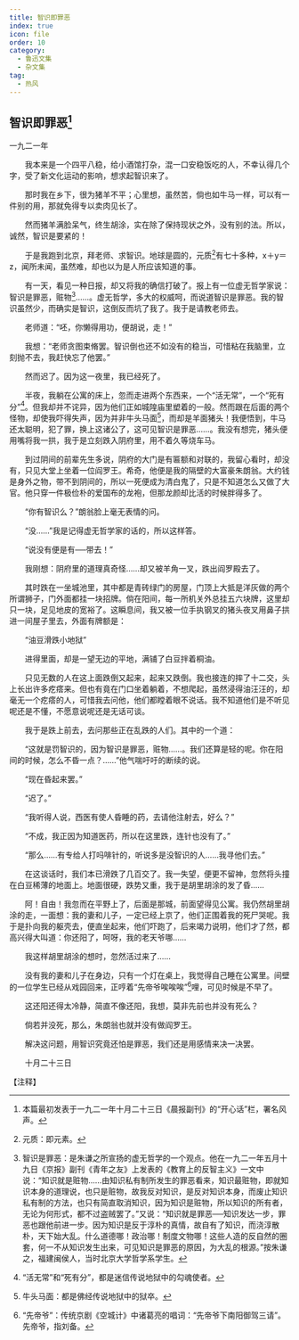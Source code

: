 ```yaml
---
title: 智识即罪恶
index: true
icon: file
order: 10
category:
  - 鲁迅文集
  - 杂文集
tag:  
  - 热风
---
```


## 智识即罪恶[^①]

一九二一年

　　我本来是一个四平八稳，给小酒馆打杂，混一口安稳饭吃的人，不幸认得几个字，受了新文化运动的影响，想求起智识来了。

　　那时我在乡下，很为猪羊不平；心里想，虽然苦，倘也如牛马一样，可以有一件别的用，那就免得专以卖肉见长了。

　　然而猪羊满脸呆气，终生胡涂，实在除了保持现状之外，没有别的法。所以，诚然，智识是要紧的！

　　于是我跑到北京，拜老师、求智识。地球是圆的，元质[^②]有七十多种，x＋y＝z，闻所未闻，虽然难，却也以为是人所应该知道的事。

　　有一天，看见一种日报，却又将我的确信打破了。报上有一位虚无哲学家说：智识是罪恶，赃物[^③]……。虚无哲学，多大的权威呵，而说道智识是罪恶。我的智识虽然少，而确实是智识，这倒反而坑了我了。我于是请教老师去。

　　老师道：“呸，你懒得用功，便胡说，走！”

　　我想：“老师贪图束脩罢。智识倒也还不如没有的稳当，可惜粘在我脑里，立刻抛不去，我赶快忘了他罢。”

　　然而迟了。因为这一夜里，我已经死了。

　　半夜，我躺在公寓的床上，忽而走进两个东西来，一个“活无常”，一个“死有分”[^④]。但我却并不诧异，因为他们正如城隍庙里塑着的一般。然而跟在后面的两个怪物，却使我吓得失声，因为并非牛头马面[^⑤]，而却是羊面猪头！我便悟到，牛马还太聪明，犯了罪，换上这诸公了，这可见智识是罪恶……。我没有想完，猪头便用嘴将我一拱，我于是立刻跌入阴府里，用不着久等烧车马。

　　到过阴间的前辈先生多说，阴府的大门是有匾额和对联的，我留心看时，却没有，只见大堂上坐着一位阎罗王。希奇，他便是我的隔壁的大富豪朱朗翁。大约钱是身外之物，带不到阴间的，所以一死便成为清白鬼了，只是不知道怎么又做了大官。他只穿一件极俭朴的爱国布的龙袍，但那龙颜却比活的时候胖得多了。

　　“你有智识么？”朗翁脸上毫无表情的问。

　　“没……”我是记得虚无哲学家的话的，所以这样答。

　　“说没有便是有──带去！”

　　我刚想：阴府里的道理真奇怪……却又被羊角一叉，跌出阎罗殿去了。

　　其时跌在一坐城池里，其中都是青砖绿门的房屋，门顶上大抵是洋灰做的两个所谓狮子，门外面都挂一块招牌。倘在阳间，每一所机关外总挂五六块牌，这里却只一块，足见地皮的宽裕了。这瞬息间，我又被一位手执钢叉的猪头夜叉用鼻子拱进一间屋子里去，外面有牌额是：

　　“油豆滑跌小地狱”

　　进得里面，却是一望无边的平地，满铺了白豆拌着桐油。

　　只见无数的人在这上面跌倒又起来，起来又跌倒。我也接连的摔了十二交，头上长出许多疙瘩来。但也有竟在门口坐着躺着，不想爬起，虽然浸得油汪汪的，却毫无一个疙瘩的人，可惜我去问他，他们都瞠着眼不说话。我不知道他们是不听见呢还是不懂，不愿意说呢还是无话可谈。

　　我于是跌上前去，去问那些正在乱跌的人们。其中的一个道：

　　“这就是罚智识的，因为智识是罪恶，赃物……。我们还算是轻的呢。你在阳间的时候，怎么不昏一点？……”他气喘吁吁的断续的说。

　　“现在昏起来罢。”

　　“迟了。”

　　“我听得人说，西医有使人昏睡的药，去请他注射去，好么？”

　　“不成，我正因为知道医药，所以在这里跌，连针也没有了。”

　　“那么……有专给人打吗啡针的，听说多是没智识的人……我寻他们去。”

　　在这谈话时，我们本已滑跌了几百交了。我一失望，便更不留神，忽然将头撞在白豆稀薄的地面上。地面很硬，跌势又重，我于是胡里胡涂的发了昏……

　　阿！自由！我忽而在平野上了，后面是那城，前面望得见公寓。我仍然胡里胡涂的走，一面想：我的妻和儿子，一定已经上京了，他们正围着我的死尸哭呢。我于是扑向我的躯壳去，便直坐起来，他们吓跑了，后来竭力说明，他们才了然，都高兴得大叫道：你还阳了，呵呀，我的老天爷哪……

　　我这样胡里胡涂的想时，忽然活过来了……

　　没有我的妻和儿子在身边，只有一个灯在桌上，我觉得自己睡在公寓里。间壁的一位学生已经从戏园回来，正哼着“先帝爷唉唉唉”[^⑥]哩，可见时候是不早了。

　　这还阳还得太冷静，简直不像还阳，我想，莫非先前也并没有死么？

　　倘若并没死，那么，朱朗翁也就并没有做阎罗王。

　　解决这问题，用智识究竟还怕是罪恶，我们还是用感情来决一决罢。

　　十月二十三日

【注释】

[^①]:本篇最初发表于一九二一年十月二十三日《晨报副刊》的“开心话”栏，署名风声。

[^②]:元质：即元素。

[^③]:智识是罪恶：是朱谦之所宣扬的虚无哲学的一个观点。他在一九二一年五月十九日《京报》副刊《青年之友》上发表的《教育上的反智主义》一文中说：“知识就是赃物……由知识私有制所发生的罪恶看来，知识最赃物，即就知识本身的道理说，也只是赃物，故我反对知识，是反对知识本身，而废止知识私有制的方法，也只有简直取消知识，因为知识是赃物，所以知识的所有者，无论为何形式，都不过盗贼罢了。”又说：“知识就是罪恶──知识发达一步，罪恶也跟他前进一步。因为知识是反于淳朴的真情，故自有了知识，而浇淳散朴，天下始大乱。什么道德哪！政治哪！制度文物哪！这些人造的反自然的圈套，何一不从知识发生出来，可见知识是罪恶的原因，为大乱的根源。”按朱谦之，福建闽侯人，当时北京大学哲学系学生。

[^④]:“活无常”和“死有分”，都是迷信传说地狱中的勾魂使者。

[^⑤]:牛头马面：都是佛经传说地狱中的狱卒。

[^⑥]:“先帝爷”：传统京剧《空城计》中诸葛亮的唱词：“先帝爷下南阳御驾三请”。先帝爷，指刘备。

